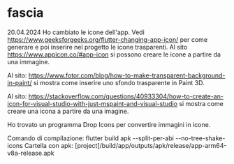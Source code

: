 # fascia

20.04.2024
Ho cambiato le icone dell'app.
Vedi https://www.geeksforgeeks.org/flutter-changing-app-icon/
per come generare e poi inserire nel progetto le icone trasparenti.
Al sito https://www.appicon.co/#app-icon
si possono creare le icone a partire da una immagine.

Al sito: https://www.fotor.com/blog/how-to-make-transparent-background-in-paint/
si mostra come inserire uno sfondo trasparente in Paint 3D.

Al sito: https://stackoverflow.com/questions/40933304/how-to-create-an-icon-for-visual-studio-with-just-mspaint-and-visual-studio
si mostra come creare una icona a partire da una imagine.

Ho trovato un programma Drop Icons per convertire immagini in icone.


Comando di compilazione:
flutter build apk --split-per-abi --no-tree-shake-icons
Cartella con apk:
[project]/build/app/outputs/apk/release/app-arm64-v8a-release.apk
